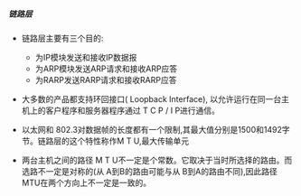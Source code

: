 ##### 链路层
*   链路层主要有三个目的:
    *   为IP模块发送和接收IP数据报
    *   为ARP模块发送ARP请求和接收ARP应答
    *   为RARP发送RARP请求和接收RARP应答

*   大多数的产品都支持环回接口( Loopback Interface), 以允许运行在同一台主机上的客户程序和服务器程序通过 T C P / I P进行通信。

*   以太网和 802.3对数据帧的长度都有一个限制,其最大值分别是1500和1492字节。链路层的这个特性称作M T U,最大传输单元

*   两台主机之间的路径 M T U不一定是个常数。它取决于当时所选择的路由。而选路不一定是对称的(从 A到B的路由可能与从 B到A的路由不同),因此路径MTU在两个方向上不一定是一致的。

